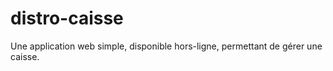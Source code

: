 # distro-caisse

Une application web simple, disponible hors-ligne, permettant de gérer une caisse.
